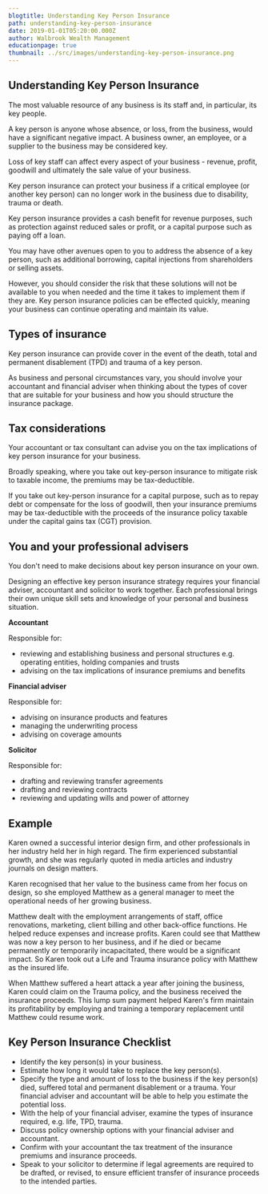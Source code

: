 ```yaml
---
blogtitle: Understanding Key Person Insurance
path: understanding-key-person-insurance
date: 2019-01-01T05:20:00.000Z
author: Walbrook Wealth Management
educationpage: true
thumbnail: ../src/images/understanding-key-person-insurance.png
---
```

## Understanding Key Person Insurance

The most valuable resource of any business is its staff and, in particular, its key people.

A key person is anyone whose absence, or loss, from the business, would have a significant negative impact. A business owner, an employee, or a supplier to the business may be considered key.

Loss of key staff can affect every aspect of your business - revenue, profit, goodwill and ultimately the sale value of your business.

Key person insurance can protect your business if a critical employee (or another key person) can no longer work in the business due to disability, trauma or death.

Key person insurance provides a cash benefit for revenue purposes, such as protection against reduced sales or profit, or a capital purpose such as paying off a loan.

You may have other avenues open to you to address the absence of a key person, such as additional borrowing, capital injections from shareholders or selling assets.

However, you should consider the risk that these solutions will not be available to you when needed and the time it takes to implement them if they are. Key person insurance policies can be effected quickly, meaning your business can continue operating and maintain its value.

## Types of insurance

Key person insurance can provide cover in the event of the death, total and permanent disablement (TPD) and trauma of a key person.

As business and personal circumstances vary, you should involve your accountant and financial adviser when thinking about the types of cover that are suitable for your business and how you should structure the insurance package.

## Tax considerations

Your accountant or tax consultant can advise you on the tax implications of key person insurance for your business.

Broadly speaking, where you take out key-person insurance to mitigate risk to taxable income, the premiums may be tax-deductible.

If you take out key-person insurance for a capital purpose, such as to repay debt or compensate for the loss of goodwill, then your insurance premiums may be tax-deductible with the proceeds of the insurance policy taxable under the capital gains tax (CGT) provision.

## You and your professional advisers

You don't need to make decisions about key person insurance on your own.

Designing an effective key person insurance strategy requires your financial adviser, accountant and solicitor to work together. Each professional brings their own unique skill sets and knowledge of your personal and business situation.

**Accountant**

Responsible for:

* reviewing and establishing business and personal structures e.g. operating entities, holding companies and trusts
* advising on the tax implications of insurance premiums and benefits

**Financial adviser**

Responsible for:

* advising on insurance products and features
* managing the underwriting process
* advising on coverage amounts

**Solicitor**

Responsible for:

* drafting and reviewing transfer agreements
* drafting and reviewing contracts
* reviewing and updating wills and power of attorney

## Example

Karen owned a successful interior design firm, and other professionals in her industry held her in high regard. The firm experienced substantial growth, and she was regularly quoted in media articles and industry journals on design matters.

Karen recognised that her value to the business came from her focus on design, so she employed Matthew as a general manager to meet the operational needs of her growing business.

Matthew dealt with the employment arrangements of staff, office renovations, marketing, client billing and other back-office functions. He helped reduce expenses and increase profits. Karen could see that Matthew was now a key person to her business, and if he died or became permanently or temporarily incapacitated, there would be a significant impact. So Karen took out a Life and Trauma insurance policy with Matthew as the insured life.

When Matthew suffered a heart attack a year after joining the business, Karen could claim on the Trauma policy, and the business received the insurance proceeds. This lump sum payment helped Karen's firm maintain its profitability by employing and training a temporary replacement until Matthew could resume work.

## Key Person Insurance Checklist

* Identify the key person(s) in your business.
* Estimate how long it would take to replace the key person(s).
* Specify the type and amount of loss to the business if the key person(s) died, suffered total and permanent disablement or a trauma. Your financial adviser and accountant will be able to help you estimate the potential loss.
* With the help of your financial adviser, examine the types of insurance required, e.g. life, TPD, trauma.
* Discuss policy ownership options with your financial adviser and accountant.
* Confirm with your accountant the tax treatment of the insurance premiums and insurance proceeds.
* Speak to your solicitor to determine if legal agreements are required to be drafted, or revised, to ensure efficient transfer of insurance proceeds to the intended parties.